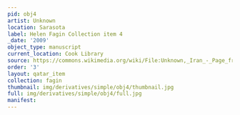 ```yaml
---
pid: obj4
artist: Unknown
location: Sarasota
label: Helen Fagin Collection item 4
_date: '2009'
object_type: manuscript
current_location: Cook Library
source: https://commons.wikimedia.org/wiki/File:Unknown,_Iran_-_Page_from_the_Shahnama_of_Shah_Tahmasp_-_Google_Art_Project.jpg
order: '3'
layout: qatar_item
collection: fagin
thumbnail: img/derivatives/simple/obj4/thumbnail.jpg
full: img/derivatives/simple/obj4/full.jpg
manifest: 
---
```


